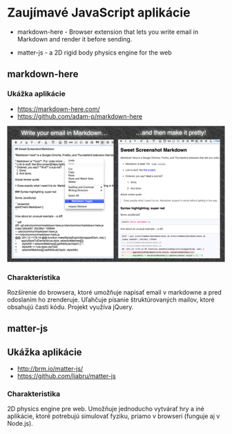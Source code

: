 # Zaujímavé JavaScript aplikácie

* markdown-here - Browser extension that lets you write email in Markdown and render it before sending.

* matter-js - a 2D rigid body physics engine for the web

## markdown-here

### Ukážka aplikácie
* <https://markdown-here.com/>
* <https://github.com/adam-p/markdown-here>

![md-here ukazka](markdown-here.png)

### Charakteristika
Rozšírenie do browsera, ktoré umožňuje napísať email v markdowne a pred odoslaním ho zrenderuje. Uľahčuje písanie štruktúrovaných mailov, ktoré obsahujú časti kódu.
Projekt využíva jQuery.

## matter-js

## Ukážka aplikácie
* <http://brm.io/matter-js/>
* <https://github.com/liabru/matter-js>

### Charakteristika
2D physics engine pre web. Umožňuje jednoducho vytvárať hry a iné aplikácie, ktoré potrebujú simulovať fyziku, priamo v browseri (funguje aj v Node.js).


